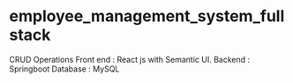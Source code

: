 # employee_management_system_fullstack
CRUD Operations 
Front end : React js with Semantic UI.
Backend : Springboot
Database : MySQL
